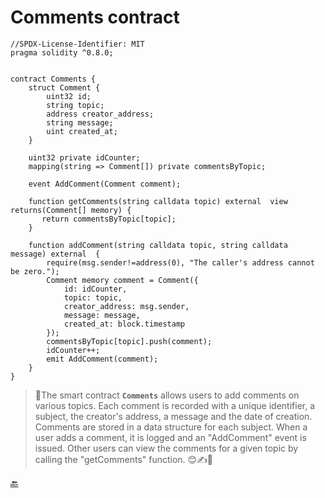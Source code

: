 
# **Comments contract**

```solidity
//SPDX-License-Identifier: MIT
pragma solidity ^0.8.0;


contract Comments {
    struct Comment {
        uint32 id;
        string topic;
        address creator_address;
        string message;
        uint created_at;
    }

    uint32 private idCounter;
    mapping(string => Comment[]) private commentsByTopic;
        
    event AddComment(Comment comment);

    function getComments(string calldata topic) external  view returns(Comment[] memory) {
       return commentsByTopic[topic];
    }

    function addComment(string calldata topic, string calldata message) external  {
        require(msg.sender!=address(0), "The caller's address cannot be zero.");
        Comment memory comment = Comment({
            id: idCounter,
            topic: topic,
            creator_address: msg.sender,
            message: message,
            created_at: block.timestamp
        });
        commentsByTopic[topic].push(comment);
        idCounter++;
        emit AddComment(comment);
    }
}
```

>📝The smart contract **`Comments`** allows users to add comments on various topics. Each comment is recorded with a unique identifier, a subject, the creator's address, a message and the date of creation. Comments are stored in a data structure for each subject. When a user adds a comment, it is logged and an "AddComment" event is issued. Other users can view the comments for a given topic by calling the "getComments" function. 😊✍️💬


[🔙](../README.md)